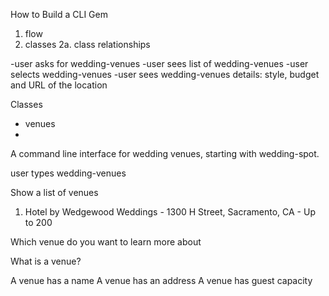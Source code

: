 How to Build a CLI Gem

1. flow
2. classes
  2a. class relationships

-user asks for wedding-venues
-user sees list of wedding-venues
-user selects wedding-venues
-user sees wedding-venues details: style, budget and URL of the location

Classes
- venues
- 

A command line interface for wedding venues, starting with wedding-spot.

user types wedding-venues

Show a list of venues
  1. Hotel by Wedgewood Weddings - 1300 H Street, Sacramento, CA - Up to 200

Which venue do you want to learn more about

What is a venue?

A venue has a name A venue has an address A venue has guest capacity
